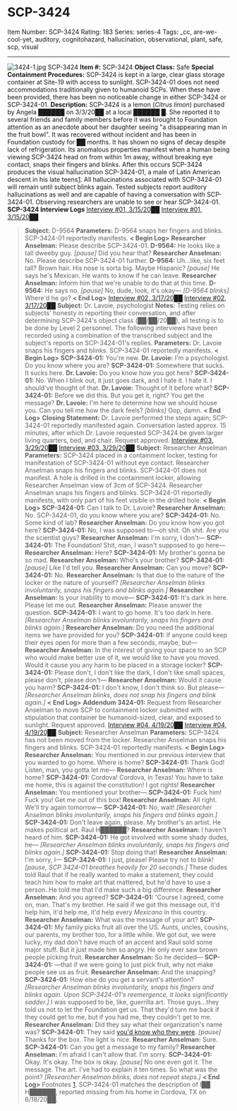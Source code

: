 # SCP-3424
Item Number: SCP-3424
Rating: 183
Series: series-4
Tags: _cc, are-we-cool-yet, auditory, cognitohazard, hallucination, observational, plant, safe, scp, visual

---

![3424-1.jpg](https://scp-wiki.wdfiles.com/local--files/scp-3424/3424-1.jpg)
SCP-3424
**Item #:** SCP-3424
**Object Class:** Safe
**Special Containment Procedures:** SCP-3424 is kept in a large, clear glass storage container at Site-19 with access to sunlight. SCP-3424-01 does not need accommodations traditionally given to humanoid SCPs. When these have been provided, there has been no noticeable change in either SCP-3424 or SCP-3424-01.
**Description:** SCP-3424 is a lemon (_Citrus limon_) purchased by Angela ██████ on 3/3/20██ at a local ██████ █. She reported it to several friends and family members before it was brought to Foundation attention as an anecdote about her daughter seeing "a disappearing man in the fruit bowl". It was recovered without incident and has been in Foundation custody for ██ months. It has shown no signs of decay despite lack of refrigeration.
Its anomalous properties manifest when a human being viewing SCP-3424 head on from within 1m away, without breaking eye contact, snaps their fingers and blinks. After this occurs SCP-3424 produces the visual hallucination SCP-3424-01, a male of Latin American descent in his late teens[1](javascript:;). All hallucinations associated with SCP-3424-01 will remain until subject blinks again.
Tested subjects report auditory hallucinations as well and are capable of having a conversation with SCP-3424-01. Observing researchers are unable to see or hear SCP-3424-01.
**SCP-3424 Interview Logs**
[Interview #01, 3/15/20██](javascript:;)
[Interview #01, 3/15/20██](javascript:;)
> **Subject:** D-9564
> **Parameters:** D-9564 snaps her fingers and blinks. SCP-3424-01 reportedly manifests.
> **< Begin Log>**
> **Researcher Anselman:** Please describe SCP-3424-01.
> **D-9564:** He looks like a tall dweeby guy. _[pause]_ Did you hear that?
> **Researcher Anselman:** No. Please describe SCP-3424-01 further.
> **D-9564:** Uh…like, six feet tall? Brown hair. His nose is sorta big. Maybe Hispanic? _[pause]_ He says he's Mexican. He wants to know if he can leave.
> **Researcher Anselman:** Inform him that we're unable to do that at this time.
> **D-9564:** He says no. _[pause]_ No, dude, look, it's okay— _[D-9564 blinks]_ Where'd he go?
> **< End Log>**
[Interview #02, 3/17/20██](javascript:;)
[Interview #02, 3/17/20██](javascript:;)
> **Subject:** Dr. Lavoie, psychologist
> **Notes:** Testing relies on subjects' honesty in reporting their conversation, and after determining SCP-3424's object class (██/██/20██), all testing is to be done by Level 2 personnel. The following interviews have been recorded using a combination of the transcribed subject and the subject's reports on SCP-3424-01's replies.
> **Parameters:** Dr. Lavoie snaps his fingers and blinks. SCP-3424-01 reportedly manifests.
> **< Begin Log>**
> **SCP-3424-01:** You're new.
> **Dr. Lavoie:** I'm a psychologist. Do you know where you are?
> **SCP-3424-01:** Somewhere that sucks. It sucks here.
> **Dr. Lavoie:** Do you know how you got here?
> **SCP-3424-01:** No. When I blink out, it just goes dark, and I hate it. I hate it. I should've thought of that.
> **Dr. Lavoie:** Thought of it before what?
> **SCP-3424-01:** Before we did this. But you get it, right? You get the message?
> **Dr. Lavoie:** I'm here to determine how we should house you. Can you tell me how the dark feels? _[blinks]_ Oop, damn.
> **< End Log>**
> **Closing Statement:** Dr. Lavoie performed the steps again; SCP-3424-01 reportedly manifested again. Conversation lasted approx. 15 minutes, after which Dr. Lavoie requested SCP-3424 be given larger living quarters, bed, and chair. Request approved.
[Interview #03, 3/29/20██](javascript:;)
[Interview #03, 3/29/20██](javascript:;)
> **Subject:** Researcher Anselman
> **Parameters:** SCP-3424 placed in a containment locker, testing for manifestation of SCP-3424-01 without eye contact. Researcher Anselman snaps his fingers and blinks. SCP-3424-01 does not manifest. A hole is drilled in the containment locker, allowing Researcher Anselman view of 3cm of SCP-3424. Researcher Anselman snaps his fingers and blinks. SCP-3424-01 reportedly manifests, with only part of his feet visible in the drilled hole.
> **< Begin Log>**
> **SCP-3424-01:** Can I talk to Dr. Lavoie?
> **Researcher Anselman:** No. SCP-3424-01, do you know where you are?
> **SCP-3424-01:** No. Some kind of lab?
> **Researcher Anselman:** Do you know how you got here?
> **SCP-3424-01:** No, I was supposed to—oh shit. Oh shit. Are you the scientist guys?
> **Researcher Anselman:** I'm sorry, I don't—
> **SCP-3424-01:** The Foundation! Shit, man, I wasn't supposed to go here—
> **Researcher Anselman:** Here?
> **SCP-3424-01:** My brother's gonna be so mad.
> **Researcher Anselman:** Who's your brother?
> **SCP-3424-01:** _[pause]_ Like I'd tell you.
> **Researcher Anselman:** Can you move?
> **SCP-3424-01:** No.
> **Researcher Anselman:** Is that due to the nature of the locker or the nature of yourself?
> _[Researcher Anselman blinks involuntarily, snaps his fingers and blinks again.]_
> **Researcher Anselman:** Is your inability to move—
> **SCP-3424-01:** It's dark in here. Please let me out.
> **Researcher Anselman:** Please answer the question.
> **SCP-3424-01:** I want to go home. It's too dark in here.
> _[Researcher Anselman blinks involuntarily, snaps his fingers and blinks again.]_
> **Researcher Anselman:** Do you need the additional items we have provided for you?
> **SCP-3424-01:** If anyone could keep their eyes open for more than a few seconds, maybe, but—
> **Researcher Anselman:** In the interest of giving your space to an SCP who would make better use of it, we would like to have you moved. Would it cause you any harm to be placed in a storage locker?
> **SCP-3424-01:** Please don't, I don't like the dark, I don't like small spaces, please don't, please don't—
> **Researcher Anselman:** Would it cause you harm?
> **SCP-3424-01:** I don't know, I don't think so. But please—
> _[Researcher Anselman blinks, does not snap his fingers and blink again.]_
> **< End Log>**
**Addendum 3424-01:** Request from Researcher Anselman to move SCP to containment locker submitted with stipulation that container be humanoid-sized, clear, and exposed to sunlight. Request approved.
[Interview #04, 4/19/20██](javascript:;)
[Interview #04, 4/19/20██](javascript:;)
> **Subject:** Researcher Anselman
> **Parameters:** SCP-3424 has not been moved from the locker. Researcher Anselman snaps his fingers and blinks. SCP-3424-01 reportedly manifests.
> **< Begin Log>**
> **Researcher Anselman:** You mentioned in our previous interview that you wanted to go home. Where is home?
> **SCP-3424-01:** Thank God! Listen, man, you gotta let me—
> **Researcher Anselman:** Where is home?
> **SCP-3424-01:** Cordova! Cordova, in Texas! You have to take me home, this is against the constitution! I got rights!
> **Researcher Anselman:** You mentioned your brother—
> **SCP-3424-01:** Fuck him! Fuck you! Get me out of this box!
> **Researcher Anselman:** All right. We'll try again tomorrow—
> **SCP-3424-01:** No, wait!
> _[Researcher Anselman blinks involuntarily, snaps his fingers and blinks again.]_
> **SCP-3424-01:** Don't leave again, please. My brother's an artist. He makes political art. Raul H██████?
> **Researcher Anselman:** I haven't heard of him.
> **SCP-3424-01:** He got involved with some shady dudes, he—
> _[Researcher Anselman blinks involuntarily, snaps his fingers and blinks again.]_
> **SCP-3424-01:** Stop doing that!
> **Researcher Anselman:** I'm sorry, I—
> **SCP-3424-01:** I just, please! Please try not to blink! _[pause, SCP 3424-01 breathes heavily for 20 seconds.]_ These dudes told Raul that if he really wanted to make a statement, they could teach him how to make art that mattered, but he'd have to use a person. He told me that I'd make such a big difference.
> **Researcher Anselman:** And you agreed?
> **SCP-3424-01:** 'Course I agreed, come on, man. That's my brother. He said if we got this message out, it'd help him, it'd help me, it'd help every _Mexicano_ in this country.
> **Researcher Anselman:** What was the message of your art?
> **SCP-3424-01:** My family picks fruit all over the US. Aunts, uncles, cousins, our parents, my brother too, for a little while. We got out, we were lucky, my dad don't have much of an accent and Raul sold some major stuff. But it just made him so angry. He only ever saw brown people picking fruit.
> **Researcher Anselman:** So he decided—
> **SCP-3424-01:** —that if we were going to just pick fruit, why not make people see us as fruit.
> **Researcher Anselman:** And the snapping?
> **SCP-3424-01:** How else do you get a servant's attention? _[Researcher Anselman blinks involuntarily, snaps his fingers and blinks again. Upon SCP-3424-01's reemergence, it looks significantly sadder.]_ I was supposed to be, like, guerrilla art. Those guys…they told us not to let the Foundation get us. That they'd turn me back if they could get to me, but if you had me, they couldn't get to me.
> **Researcher Anselman:** Did they say what their organization's name was?
> **SCP-3424-01:** They said [you'd know who they were](http://www.scp-wiki.net/are-we-cool-yet-hub). _[pause]_ Thanks for the box. The light is nice.
> **Researcher Anselman:** Sure.
> **SCP-3424-01:** Can you get a message to my family?
> **Researcher Anselman:** I'm afraid I can't allow that. I'm sorry.
> **SCP-3424-01:** Okay. It's okay. The box is okay. _[pause]_ No one even got it. The message. The art. I've had to explain it ten times. So what was the point?
> _[Researcher Anselman blinks, does not repeat steps.]_
> **< End Log>**
Footnotes
[1](javascript:;). SCP-3424-01 matches the description of I██ H██████, reported missing from his home in Cordova, TX on 6/18/20██.
  